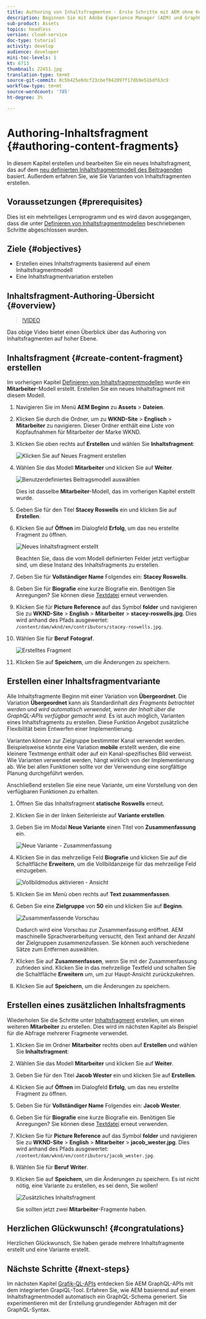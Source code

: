 ```yaml
---
title: Authoring von Inhaltsfragmenten - Erste Schritte mit AEM ohne Kopf - GraphQL
description: Beginnen Sie mit Adobe Experience Manager (AEM) und GraphQL. Erstellen und bearbeiten Sie ein neues Inhaltsfragment, das auf einem Inhaltsfragmentmodell basiert. Erfahren Sie, wie Sie Varianten von Inhaltsfragmenten erstellen.
sub-product: Assets
topics: headless
version: cloud-service
doc-type: tutorial
activity: develop
audience: developer
mini-toc-levels: 1
kt: 6713
thumbnail: 22451.jpg
translation-type: tm+mt
source-git-commit: 8c5b425e6dcf23cbef042097f17db9e51bdf63c9
workflow-type: tm+mt
source-wordcount: '785'
ht-degree: 3%

---
```



# Authoring-Inhaltsfragment {#authoring-content-fragments}

In diesem Kapitel erstellen und bearbeiten Sie ein neues Inhaltsfragment, das auf dem [neu definierten Inhaltsfragmentmodell des Beitragenden](./content-fragment-models.md) basiert. Außerdem erfahren Sie, wie Sie Varianten von Inhaltsfragmenten erstellen.

## Voraussetzungen {#prerequisites}

Dies ist ein mehrteiliges Lernprogramm und es wird davon ausgegangen, dass die unter [Definieren von Inhaltsfragmentmodellen](./content-fragment-models.md) beschriebenen Schritte abgeschlossen wurden.

## Ziele {#objectives}

* Erstellen eines Inhaltsfragments basierend auf einem Inhaltsfragmentmodell
* Eine Inhaltsfragmentvariation erstellen

## Inhaltsfragment-Authoring-Übersicht {#overview}

>[!VIDEO](https://video.tv.adobe.com/v/22451/?quality=12&learn=on)

Das obige Video bietet einen Überblick über das Authoring von Inhaltsfragmenten auf hoher Ebene.

## Inhaltsfragment {#create-content-fragment} erstellen

Im vorherigen Kapitel [Definieren von Inhaltsfragmentmodellen](./content-fragment-models.md) wurde ein **Mitarbeiter**-Modell erstellt. Erstellen Sie ein neues Inhaltsfragment mit diesem Modell.

1. Navigieren Sie im Menü **AEM Beginn** zu **Assets** > **Dateien**.
1. Klicken Sie durch die Ordner, um zu **WKND-Site** > **Englisch** > **Mitarbeiter** zu navigieren. Dieser Ordner enthält eine Liste von Kopfaufnahmen für Mitarbeiter der Marke WKND.

1. Klicken Sie oben rechts auf **Erstellen** und wählen Sie **Inhaltsfragment**:

   ![Klicken Sie auf Neues Fragment erstellen](assets/author-content-fragments/create-content-fragment-menu.png)

1. Wählen Sie das Modell **Mitarbeiter** und klicken Sie auf **Weiter**.

   ![Benutzerdefiniertes Beitragsmodell auswählen](assets/author-content-fragments/select-contributor-model.png)

   Dies ist dasselbe **Mitarbeiter**-Modell, das im vorherigen Kapitel erstellt wurde.

1. Geben Sie für den Titel **Stacey Roswells** ein und klicken Sie auf **Erstellen**.
1. Klicken Sie auf **Öffnen** im Dialogfeld **Erfolg**, um das neu erstellte Fragment zu öffnen.

   ![Neues Inhaltsfragment erstellt](assets/author-content-fragments/new-content-fragment.png)

   Beachten Sie, dass die vom Modell definierten Felder jetzt verfügbar sind, um diese Instanz des Inhaltsfragments zu erstellen.

1. Geben Sie für **Vollständiger Name** Folgendes ein: **Stacey Roswells**.
1. Geben Sie für **Biografie** eine kurze Biografie ein. Benötigen Sie Anregungen? Sie können diese [Textdatei](assets/author-content-fragments/stacey-roswells-bio.txt) erneut verwenden.
1. Klicken Sie für **Picture Reference** auf das Symbol **folder** und navigieren Sie zu **WKND-Site** > **English** > **Mitarbeiter** > **stacey-roswells.jpg**. Dies wird anhand des Pfads ausgewertet: `/content/dam/wknd/en/contributors/stacey-roswells.jpg`.
1. Wählen Sie für **Beruf** **Fotograf**.

   ![Erstelltes Fragment](assets/author-content-fragments/stacye-roswell-fragment-authored.png)

1. Klicken Sie auf **Speichern**, um die Änderungen zu speichern.

## Erstellen einer Inhaltsfragmentvariante

Alle Inhaltsfragmente Beginn mit einer Variation von **Übergeordnet**. Die Variation **Übergeordnet** kann als Standardinhalt *des Fragments betrachtet werden und wird automatisch verwendet, wenn der Inhalt über die GraphQL-APIs verfügbar gemacht wird.* Es ist auch möglich, Varianten eines Inhaltsfragments zu erstellen. Diese Funktion Angebot zusätzliche Flexibilität beim Entwerfen einer Implementierung.

Varianten können zur Zielgruppe bestimmter Kanal verwendet werden. Beispielsweise könnte eine Variation **mobile** erstellt werden, die eine kleinere Textmenge enthält oder auf ein Kanal-spezifisches Bild verweist. Wie Varianten verwendet werden, hängt wirklich von der Implementierung ab. Wie bei allen Funktionen sollte vor der Verwendung eine sorgfältige Planung durchgeführt werden.

Anschließend erstellen Sie eine neue Variante, um eine Vorstellung von den verfügbaren Funktionen zu erhalten.

1. Öffnen Sie das Inhaltsfragment **statische Roswells** erneut.
1. Klicken Sie in der linken Seitenleiste auf **Variante erstellen**.
1. Geben Sie im Modal **Neue Variante** einen Titel von **Zusammenfassung** ein.

   ![Neue Variante - Zusammenfassung](assets/author-content-fragments/new-variation-summary.png)

1. Klicken Sie in das mehrzeilige Feld **Biografie** und klicken Sie auf die Schaltfläche **Erweitern**, um die Vollbildanzeige für das mehrzeilige Feld einzugeben.

   ![Vollbildmodus aktivieren - Ansicht](assets/author-content-fragments/enter-full-screen-view.png)

1. Klicken Sie im Menü oben rechts auf **Text zusammenfassen**.

1. Geben Sie eine **Zielgruppe** von **50** ein und klicken Sie auf **Beginn**.

   ![Zusammenfassende Vorschau](assets/author-content-fragments/summarize-text-preview.png)

   Dadurch wird eine Vorschau zur Zusammenfassung eröffnet. AEM maschinelle Sprachverarbeitung versucht, den Text anhand der Anzahl der Zielgruppen zusammenzufassen. Sie können auch verschiedene Sätze zum Entfernen auswählen.

1. Klicken Sie auf **Zusammenfassen**, wenn Sie mit der Zusammenfassung zufrieden sind. Klicken Sie in das mehrzeilige Textfeld und schalten Sie die Schaltfläche **Erweitern** um, um zur Haupt-Ansicht zurückzukehren.

1. Klicken Sie auf **Speichern**, um die Änderungen zu speichern.

## Erstellen eines zusätzlichen Inhaltsfragments

Wiederholen Sie die Schritte unter [Inhaltsfragment](#create-content-fragment) erstellen, um einen weiteren **Mitarbeiter** zu erstellen. Dies wird im nächsten Kapitel als Beispiel für die Abfrage mehrerer Fragmente verwendet.

1. Klicken Sie im Ordner **Mitarbeiter** rechts oben auf **Erstellen** und wählen Sie **Inhaltsfragment**:
1. Wählen Sie das Modell **Mitarbeiter** und klicken Sie auf **Weiter**.
1. Geben Sie für den Titel **Jacob Wester** ein und klicken Sie auf **Erstellen**.
1. Klicken Sie auf **Öffnen** im Dialogfeld **Erfolg**, um das neu erstellte Fragment zu öffnen.
1. Geben Sie für **Vollständiger Name** Folgendes ein: **Jacob Wester**.
1. Geben Sie für **Biografie** eine kurze Biografie ein. Benötigen Sie Anregungen? Sie können diese [Textdatei](assets/author-content-fragments/jacob-wester.txt) erneut verwenden.
1. Klicken Sie für **Picture Reference** auf das Symbol **folder** und navigieren Sie zu **WKND-Site** > **English** > **Mitarbeiter** > **jacob_wester.jpg**. Dies wird anhand des Pfads ausgewertet: `/content/dam/wknd/en/contributors/jacob_wester.jpg`.
1. Wählen Sie für **Beruf** **Writer**.
1. Klicken Sie auf **Speichern**, um die Änderungen zu speichern. Es ist nicht nötig, eine Variante zu erstellen, es sei denn, Sie wollen!

   ![Zusätzliches Inhaltsfragment](assets/author-content-fragments/additional-content-fragment.png)

   Sie sollten jetzt zwei **Mitarbeiter**-Fragmente haben.

## Herzlichen Glückwunsch! {#congratulations}

Herzlichen Glückwunsch, Sie haben gerade mehrere Inhaltsfragmente erstellt und eine Variante erstellt.

## Nächste Schritte {#next-steps}

Im nächsten Kapitel [Grafik-QL-APIs](explore-graphql-api.md) entdecken Sie AEM GraphQL-APIs mit dem integrierten GrapiQL-Tool. Erfahren Sie, wie AEM basierend auf einem Inhaltsfragmentmodell automatisch ein GraphQL-Schema generiert. Sie experimentieren mit der Erstellung grundlegender Abfragen mit der GraphQL-Syntax.